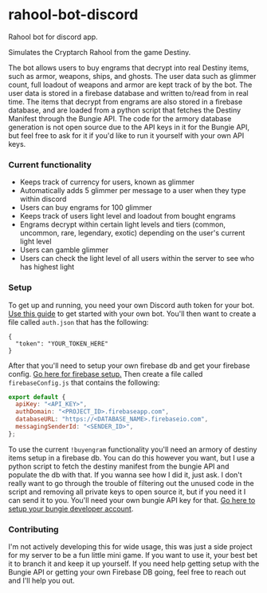 # rahool-bot-discord
Rahool bot for discord app.

Simulates the Cryptarch Rahool from the game Destiny.

The bot allows users to buy engrams that decrypt into real Destiny items, such as armor, weapons, ships, and ghosts. The user data such as glimmer count,
full loadout of weapons and armor are kept track of by the bot. The user data is stored in a firebase database and written to/read from in real time. The items that decrypt from engrams
are also stored in a firebase database, and are loaded from a python script that fetches the Destiny Manifest through the Bungie API.
The code for the armory database generation is not open source due to the API keys in it for the Bungie API, but feel free to ask for it
if you'd like to run it yourself with your own API keys.

### Current functionality

* Keeps track of currency for users, known as glimmer
* Automatically adds 5 glimmer per message to a user when they type within discord
* Users can buy engrams for 100 glimmer
* Keeps track of users light level and loadout from bought engrams 
* Engrams decrypt within certain light levels and tiers (common, uncommon, rare, legendary, exotic) depending on the user's current light level
* Users can gamble glimmer
* Users can check the light level of all users within the server to see who has highest light

### Setup

To get up and running, you need your own Discord auth token for your bot. [Use this guide](https://medium.com/@renesansz/tutorial-creating-a-simple-discord-bot-9465a2764dc0) to get started with your own bot. You'll then want to create a file called `auth.json` that has the following:  

```
{
  "token": "YOUR_TOKEN_HERE"
}
```

After that you'll need to setup your own firebase db and get your firebase config. [Go here for firebase setup.](https://firebase.google.com/docs/web/setup?authuser=0) Then create a file called `firebaseConfig.js` that contains the following: 

```js
export default {
  apiKey: "<API_KEY>",
  authDomain: "<PROJECT_ID>.firebaseapp.com",
  databaseURL: "https://<DATABASE_NAME>.firebaseio.com",
  messagingSenderId: "<SENDER_ID>",
};
```

To use the current `!buyengram` functionality you'll need an armory of destiny items setup in a firebase db. You can do this however you want, but I use a python script to fetch the destiny manifest from the bungie API and populate the db with that. If you wanna see how I did it, just ask. I don't really want to go through the trouble of filtering out the unused code in the script and removing all private keys to open source it, but if you need it I can send it to you. 
You'll need your own bungie API key for that. [Go here to setup your bungie developer account](https://bungie-net.github.io/multi/index.html). 


### Contributing

I'm not actively developing this for wide usage, this was just a side project for my server to be a fun little mini game. If you want to use it, your best bet it to branch it and keep it up yourself. If you need help getting setup with the Bungie API or getting your own Firebase DB going, feel free to reach out and I'll help you out.
